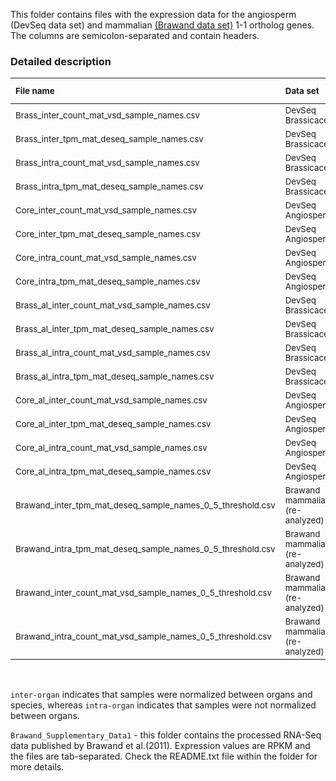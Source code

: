 This folder contains files with the expression data for the angiosperm (DevSeq data set) and mammalian [(Brawand data set)](https://pubmed.ncbi.nlm.nih.gov/22012392/) 1-1 ortholog genes. The columns are semicolon-separated and contain headers.

### Detailed description

| <sub> File name  </sub>                                             | <sub> Data set </sub>  | <sub>Query species</sub>|<sub> Normalization </sub> | <sub> Metric </sub> |
| :------------------------------------------------------------------ | :----------------------------------------| :---- | :------------------------- | :-------------- |
| <sub> Brass_inter_count_mat_vsd_sample_names.csv </sub>             |<sub> DevSeq Brassicaceae </sub>          |<sub>AT<sub>|<sub>DESeq inter-organ</sub>|<sub>VST counts</sub>| 
| <sub> Brass_inter_tpm_mat_deseq_sample_names.csv </sub>             |<sub> DevSeq Brassicaceae </sub>          |<sub>AT<sub>|<sub>DESeq inter-organ</sub>|<sub>TPM</sub>| 
| <sub> Brass_intra_count_mat_vsd_sample_names.csv </sub>             |<sub> DevSeq Brassicaceae </sub>          |<sub>AT<sub>|<sub>DESeq intra-organ</sub>|<sub>VST counts</sub>| 
| <sub> Brass_intra_tpm_mat_deseq_sample_names.csv </sub>             |<sub> DevSeq Brassicaceae </sub>          |<sub>AT<sub>|<sub>DESeq intra-organ</sub>|<sub>TPM</sub>| 
| <sub> Core_inter_count_mat_vsd_sample_names.csv  </sub>             |<sub> DevSeq Angiosperm </sub>            |<sub>AT<sub>|<sub>DESeq inter-organ</sub>|<sub>VST counts</sub>| 
| <sub> Core_inter_tpm_mat_deseq_sample_names.csv </sub>              |<sub> DevSeq Angiosperm </sub>            |<sub>AT<sub>|<sub>DESeq inter-organ</sub>|<sub>TPM</sub>| 
| <sub> Core_intra_count_mat_vsd_sample_names.csv </sub>              |<sub> DevSeq Angiosperm </sub>            |<sub>AT<sub>|<sub>DESeq intra-organ</sub>|<sub>VST counts</sub>| 
| <sub> Core_intra_tpm_mat_deseq_sample_names.csv </sub>              |<sub> DevSeq Angiosperm </sub>            |<sub>AT<sub>|<sub>DESeq intra-organ</sub>|<sub>TPM</sub>| 
| <sub> Brass_al_inter_count_mat_vsd_sample_names.csv </sub>          |<sub> DevSeq Brassicaceae </sub>          |<sub>AL<sub>|<sub>DESeq inter-organ</sub>|<sub>VST counts</sub>| 
| <sub> Brass_al_inter_tpm_mat_deseq_sample_names.csv </sub>          |<sub> DevSeq Brassicaceae </sub>          |<sub>AL<sub>|<sub>DESeq inter-organ</sub>|<sub>TPM</sub>| 
| <sub> Brass_al_intra_count_mat_vsd_sample_names.csv </sub>          |<sub> DevSeq Brassicaceae </sub>          |<sub>AL<sub>|<sub>DESeq intra-organ</sub>|<sub>VST counts</sub>| 
| <sub> Brass_al_intra_tpm_mat_deseq_sample_names.csv </sub>          |<sub> DevSeq Brassicaceae </sub>          |<sub>AL<sub>|<sub>DESeq intra-organ</sub>|<sub>TPM</sub>| 
| <sub> Core_al_inter_count_mat_vsd_sample_names.csv  </sub>          |<sub> DevSeq Angiosperm </sub>            |<sub>AL<sub>|<sub>DESeq inter-organ</sub>|<sub>VST counts</sub>| 
| <sub> Core_al_inter_tpm_mat_deseq_sample_names.csv </sub>           |<sub> DevSeq Angiosperm </sub>            |<sub>AL<sub>|<sub>DESeq inter-organ</sub>|<sub>TPM</sub>| 
| <sub> Core_al_intra_count_mat_vsd_sample_names.csv </sub>           |<sub> DevSeq Angiosperm </sub>            |<sub>AL<sub>|<sub>DESeq intra-organ</sub>|<sub>VST counts</sub>| 
| <sub> Core_al_intra_tpm_mat_deseq_sample_names.csv </sub>           |<sub> DevSeq Angiosperm </sub>            |<sub>AL<sub>|<sub>DESeq intra-organ</sub>|<sub>TPM</sub>| 
|<sub>Brawand_inter_tpm_mat_deseq_sample_names_0_5_threshold.csv</sub>|<sub>Brawand mammalian (re-analyzed)</sub>|<sub>hsa<sub>|<sub>DESeq inter-organ</sub>|<sub>TPM</sub>| 
|<sub>Brawand_intra_tpm_mat_deseq_sample_names_0_5_threshold.csv</sub>|<sub>Brawand mammalian (re-analyzed)</sub>|<sub>hsa<sub>|<sub>DESeq intra-organ</sub>|<sub>TPM</sub>| 
|<sub>Brawand_inter_count_mat_vsd_sample_names_0_5_threshold.csv</sub>|<sub>Brawand mammalian (re-analyzed)</sub>|<sub>hsa<sub>|<sub>DESeq inter-organ</sub>|<sub>VST counts</sub>| 
|<sub>Brawand_intra_count_mat_vsd_sample_names_0_5_threshold.csv</sub>|<sub>Brawand mammalian (re-analyzed)</sub>|<sub>hsa<sub>|<sub>DESeq intra-organ</sub>|<sub>VST counts</sub>| 

<br/>

`inter-organ` indicates that samples were normalized between organs and species, whereas `intra-organ` indicates that samples were not normalized between organs.

`Brawand_Supplementary_Data1` - this folder contains the processed RNA-Seq data published by Brawand et al.(2011). Expression values are RPKM and the files are tab-separated. Check the README.txt file within the folder for more details.
